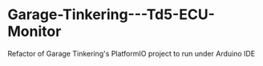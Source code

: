 # Garage-Tinkering---Td5-ECU-Monitor
Refactor of Garage Tinkering's PlatformIO project to run under Arduino IDE
